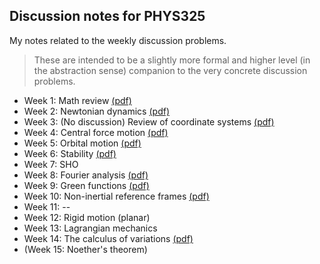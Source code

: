 ## Discussion notes for PHYS325

My notes related to the weekly discussion problems.

> These are intended to be a slightly more formal and higher level (in the abstraction sense) companion to the very concrete discussion problems. 

- Week 1: Math review [(pdf)](Week1/Week1.pdf)
- Week 2: Newtonian dynamics [(pdf)](Week2/Week2.pdf)
- Week 3: (No discussion) Review of coordinate systems [(pdf)](Week3/Week3.pdf)
- Week 4: Central force motion [(pdf)](Week4/Week4.pdf)
- Week 5: Orbital motion [(pdf)](Week5/Week5.pdf)
- Week 6: Stability [(pdf)](Week6/Week6.pdf)
- Week 7: SHO
- Week 8: Fourier analysis [(pdf)](Week8/Week8.pdf)
- Week 9: Green functions [(pdf)](Week9/Week9.pdf)
- Week 10: Non-inertial reference frames [(pdf)](Week10/Week10.pdf)
- Week 11: --
- Week 12: Rigid motion (planar)
- Week 13: Lagrangian mechanics
- Week 14: The calculus of variations [(pdf)](Week14/Week14.pdf)
- (Week 15: Noether's theorem)

